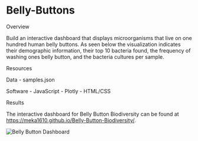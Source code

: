 # Belly-Buttons


Overview 

Build an interactive dashboard that displays microorganisms that live on one hundred human belly buttons. As seen below the visualization indicates their demographic information, their top 10 bacteria found, the frequency of washing ones belly button, and the bacteria cultures per sample.



Resources

Data - samples.json

Software - JavaScript
         - Plotly
         - HTML/CSS
      
      
      
         
Results

The interactive dashboard for Belly Button Biodiversity can be found at https://meka1610.github.io/Belly-Button-Biodiversity/.


![Belly Button Dashboard](https://user-images.githubusercontent.com/111043588/200228609-3defb0dd-fe42-458f-914d-5966ff4d2ef8.PNG)


